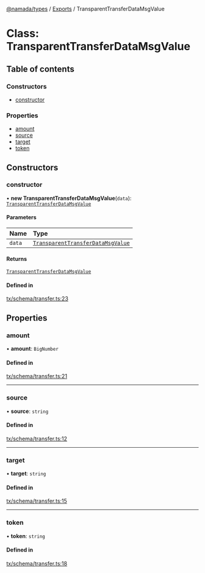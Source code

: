 [@namada/types](../README.md) / [Exports](../modules.md) / TransparentTransferDataMsgValue

# Class: TransparentTransferDataMsgValue

## Table of contents

### Constructors

- [constructor](TransparentTransferDataMsgValue.md#constructor)

### Properties

- [amount](TransparentTransferDataMsgValue.md#amount)
- [source](TransparentTransferDataMsgValue.md#source)
- [target](TransparentTransferDataMsgValue.md#target)
- [token](TransparentTransferDataMsgValue.md#token)

## Constructors

### constructor

• **new TransparentTransferDataMsgValue**(`data`): [`TransparentTransferDataMsgValue`](TransparentTransferDataMsgValue.md)

#### Parameters

| Name | Type |
| :------ | :------ |
| `data` | [`TransparentTransferDataMsgValue`](TransparentTransferDataMsgValue.md) |

#### Returns

[`TransparentTransferDataMsgValue`](TransparentTransferDataMsgValue.md)

#### Defined in

[tx/schema/transfer.ts:23](https://github.com/anoma/namada-interface/blob/cebcdd13/packages/types/src/tx/schema/transfer.ts#L23)

## Properties

### amount

• **amount**: `BigNumber`

#### Defined in

[tx/schema/transfer.ts:21](https://github.com/anoma/namada-interface/blob/cebcdd13/packages/types/src/tx/schema/transfer.ts#L21)

___

### source

• **source**: `string`

#### Defined in

[tx/schema/transfer.ts:12](https://github.com/anoma/namada-interface/blob/cebcdd13/packages/types/src/tx/schema/transfer.ts#L12)

___

### target

• **target**: `string`

#### Defined in

[tx/schema/transfer.ts:15](https://github.com/anoma/namada-interface/blob/cebcdd13/packages/types/src/tx/schema/transfer.ts#L15)

___

### token

• **token**: `string`

#### Defined in

[tx/schema/transfer.ts:18](https://github.com/anoma/namada-interface/blob/cebcdd13/packages/types/src/tx/schema/transfer.ts#L18)

